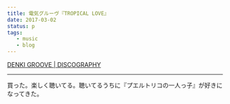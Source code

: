 ```yaml
---
title: 電気グルーヴ『TROPICAL LOVE』
date: 2017-03-02
status: p
tags:
   - music
   - blog
---
```


[DENKI GROOVE \| DISCOGRAPHY](http://www.denkigroove.com/disco/archive/?KSCL-2874)

---

買った。楽しく聴いてる。聴いてるうちに『プエルトリコの一人っ子』が好きになってきた。
